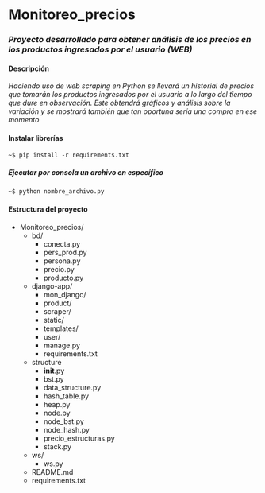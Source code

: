 # Monitoreo_precios

### _Proyecto desarrollado para obtener análisis de los precios en los productos ingresados por el usuario (WEB)_

#### Descripción
_Haciendo uso de web scraping en Python se llevará un historial de precios que tomarán los productos ingresados por el usuario a lo largo del tiempo que dure en observación. Este obtendrá gráficos y análisis sobre la variación y se mostrará también que tan oportuna sería una compra en ese momento_

#### Instalar librerías
```
~$ pip install -r requirements.txt
```

##### Ejecutar por consola un archivo en específico
```
~$ python nombre_archivo.py
```

#### Estructura del proyecto
+ Monitoreo_precios/
    + bd/
        + conecta.py
        + pers_prod.py
        + persona.py
        + precio.py
        + producto.py
    + django-app/
        + mon_django/
        + product/
        + scraper/
        + static/
        + templates/
        + user/
        + manage.py
        + requirements.txt 
    + structure
        + __init__.py
        + bst.py
        + data_structure.py
        + hash_table.py
        + heap.py
        + node.py
        + node_bst.py
        + node_hash.py
        + precio_estructuras.py
        + stack.py   
    + ws/
        + ws.py  
    + README.md
    + requirements.txt
